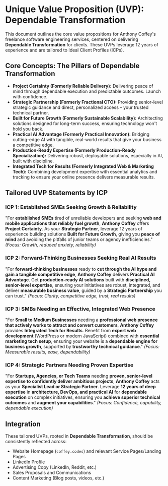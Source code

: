 # Unique Value Proposition (UVP): Dependable Transformation

This document outlines the core value propositions for Anthony Coffey's freelance software engineering services, centered on delivering **Dependable Transformation** for clients. These UVPs leverage 12 years of experience and are tailored to Ideal Client Profiles (ICPs).

## Core Concepts: The Pillars of Dependable Transformation

*   **Project Certainty (Formerly Reliable Delivery):** Delivering peace of mind through dependable execution and predictable outcomes. Launch with confidence.
*   **Strategic Partnership (Formerly Fractional CTO):** Providing senior-level strategic guidance and direct, personalized access – your trusted technical partner.
*   **Built for Future Growth (Formerly Sustainable Scalability):** Architecting solutions designed for long-term success, ensuring technology won't hold you back.
*   **Practical AI Advantage (Formerly Practical Innovation):** Bridging cutting-edge AI with tangible, real-world results that give your business a competitive edge.
*   **Production-Ready Expertise (Formerly Production-Ready Specialization):** Delivering robust, deployable solutions, especially in AI, built with discipline.
*   **Integrated Tech for Results (Formerly Integrated Web & Marketing Tech):** Combining development expertise with essential analytics and tracking to ensure your online presence delivers measurable results.

## Tailored UVP Statements by ICP

### ICP 1: Established SMEs Seeking Growth & Reliability

"For **established SMEs** tired of unreliable developers and seeking **web and mobile applications that reliably fuel growth**, **Anthony Coffey** offers **Project Certainty**. As your **Strategic Partner**, leverage 12 years of experience building solutions **Built for Future Growth**, giving you **peace of mind** and avoiding the pitfalls of junior teams or agency inefficiencies."
*(Focus: Growth, reduced anxiety, reliability)*

### ICP 2: Forward-Thinking Businesses Seeking Real AI Results

"For **forward-thinking businesses** ready to **cut through the AI hype and gain a tangible competitive edge**, **Anthony Coffey** delivers **Practical AI Advantage**. Get **production-ready AI solutions** built with **disciplined, senior-level expertise**, ensuring your initiatives are robust, integrated, and deliver **measurable business value**, guided by a **Strategic Partnership** you can trust."
*(Focus: Clarity, competitive edge, trust, real results)*

### ICP 3: SMBs Needing an Effective, Integrated Web Presence

"For **Small to Medium Businesses** needing a **professional web presence that actively works to attract and convert customers**, **Anthony Coffey** provides **Integrated Tech for Results**. Benefit from **expert web development** (WordPress or modern JavaScript) combined with **essential marketing tech setup**, ensuring your website is a **dependable engine for business growth**, supported by **trustworthy technical guidance**."
*(Focus: Measurable results, ease, dependability)*

### ICP 4: Strategic Partners Needing Proven Expertise

"For **Startups, Agencies, or Tech Teams** needing **proven, senior-level expertise to confidently deliver ambitious projects**, **Anthony Coffey** acts as your **Specialist Lead or Strategic Partner**. Leverage **12 years of deep expertise** in **architecture, DevOps, and practical AI** for **dependable execution** on complex initiatives, ensuring you **achieve superior technical outcomes** and **augment your capabilities**."
*(Focus: Confidence, capability, dependable execution)*

## Integration

These tailored UVPs, rooted in **Dependable Transformation**, should be consistently reflected across:

*   Website Homepage (`coffey.codes`) and relevant Service Pages/Landing Pages
*   LinkedIn Profile
*   Advertising Copy (LinkedIn, Reddit, etc.)
*   Sales Proposals and Communications
*   Content Marketing (Blog posts, videos, etc.)
